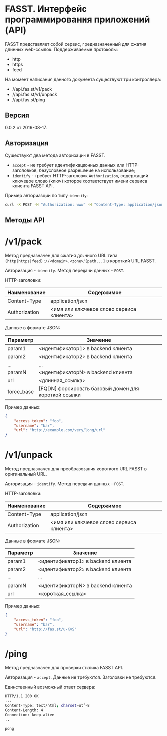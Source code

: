 # FASST. Интерфейс программирования приложений (API)

FASST представляет собой сервис, предназначенный для сжатия длинных web-ссылок. Поддерживаемые протоколы: 

  - http
  - https
  - feed

На момент написания данного документа существуют три контроллера:
  - //api.fas.st/v1/pack
  - //api.fas.st/v1/unpack
  - //api.fas.st/ping

## Версия
0.0.2 от 2016-08-17.

## Авторизация

Существуют два метода авторизации в FASST.

 - `accept` - не требует идентификационных данных или HTTP-заголовков, безусловное разрешение на использование;
 - `identify` - требует HTTP-заголовок `Authorization`, содержащий ключевое слово (ключ) которое соответствует имени сервиса клиента FASST API.

Пример авториазции по типу `identify`:
```sh
curl -X POST -H "Authorization: www" -H "Content-Type: application/json" -d '{"access_token":"anonymous","username":"website_visitor","url":"https://www.ripe.net/about-us/what-we-do"}' "http://api.fas.st/v1/pack"
```

## Методы API

# /v1/pack

Метод предназначен для сжатия длинного URL типа `(http|https|feed)://<domain>.<zone>/[path...]` в короткий URL FASST.

Авторизация - `identify`. Метод передачи данных - `POST`.

HTTP-заголовки:

| Наименование  | Содержимое                               |
|---------------|------------------------------------------|
| Content-Type  | application/json                         |
| Authorization | <имя или ключевое слово сервиса клиента> |


Данные в формате JSON:

| Параметр      | Значение                                 |
|---------------|------------------------------------------|
| param1        | <идентификатор1> в backend клиента       |
| param2        | <идентификатор2> в backend клиента       |
| ...           | ...                                      |
| paramN        | <идентификаторN> в backend клиента       |
| url           | <длинная_ссылка>                         |
| force_base    | [FQDN] форсировать базовый домен для короткой ссылки |

Пример данных:
```json
{
    "access_token": "foo",
    "username": "bar",
    "url": "http://example.com/very/long/url"
}
```

# /v1/unpack

Метод предназначен для преобразования короткого URL FASST в оригинальный URL.

Авторизация - `identify`. Метод передачи данных - `POST`.

HTTP-заголовки:

| Наименование  | Содержимое                               |
|---------------|------------------------------------------|
| Content-Type  | application/json                         |
| Authorization | <имя или ключевое слово сервиса клиента> |


Данные в формате JSON:

| Параметр      | Значение                                 |
|---------------|------------------------------------------|
| param1        | <идентификатор1> в backend клиента       |
| param2        | <идентификатор2> в backend клиента       |
| ...           | ...                                      |
| paramN        | <идентификаторN> в backend клиента       |
| url           | <короткая_ссылка>                        |

Пример данных:
```json
{
    "access_token": "foo",
    "username": "bar",
    "url": "http://fas.st/u-KvS"
}
```

# /ping

Метод предназначен для проверки отклика FASST API.

Авторизация - `accept`. Данные не требуются. Заголовки не требуются.

Единственный возможный ответ сервера:
```sh
HTTP/1.1 200 OK
...
Content-Type: text/html; charset=utf-8
Content-Length: 4
Connection: keep-alive
..

pong
```
